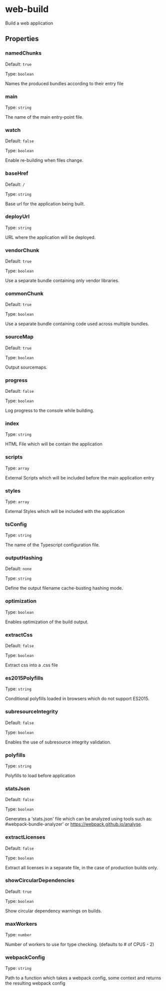 # web-build

Build a web application

## Properties

### namedChunks

Default: `true`

Type: `boolean`

Names the produced bundles according to their entry file

### main

Type: `string`

The name of the main entry-point file.

### watch

Default: `false`

Type: `boolean`

Enable re-building when files change.

### baseHref

Default: `/`

Type: `string`

Base url for the application being built.

### deployUrl

Type: `string`

URL where the application will be deployed.

### vendorChunk

Default: `true`

Type: `boolean`

Use a separate bundle containing only vendor libraries.

### commonChunk

Default: `true`

Type: `boolean`

Use a separate bundle containing code used across multiple bundles.

### sourceMap

Default: `true`

Type: `boolean`

Output sourcemaps.

### progress

Default: `false`

Type: `boolean`

Log progress to the console while building.

### index

Type: `string`

HTML File which will be contain the application

### scripts

Type: `array`

External Scripts which will be included before the main application entry

### styles

Type: `array`

External Styles which will be included with the application

### tsConfig

Type: `string`

The name of the Typescript configuration file.

### outputHashing

Default: `none`

Type: `string`

Define the output filename cache-busting hashing mode.

### optimization

Type: `boolean`

Enables optimization of the build output.

### extractCss

Default: `false`

Type: `boolean`

Extract css into a .css file

### es2015Polyfills

Type: `string`

Conditional polyfills loaded in browsers which do not support ES2015.

### subresourceIntegrity

Default: `false`

Type: `boolean`

Enables the use of subresource integrity validation.

### polyfills

Type: `string`

Polyfills to load before application

### statsJson

Default: `false`

Type: `boolean`

Generates a 'stats.json' file which can be analyzed using tools such as: #webpack-bundle-analyzer' or https://webpack.github.io/analyse.

### extractLicenses

Default: `false`

Type: `boolean`

Extract all licenses in a separate file, in the case of production builds only.

### showCircularDependencies

Default: `true`

Type: `boolean`

Show circular dependency warnings on builds.

### maxWorkers

Type: `number`

Number of workers to use for type checking. (defaults to # of CPUS - 2)

### webpackConfig

Type: `string`

Path to a function which takes a webpack config, some context and returns the resulting webpack config
